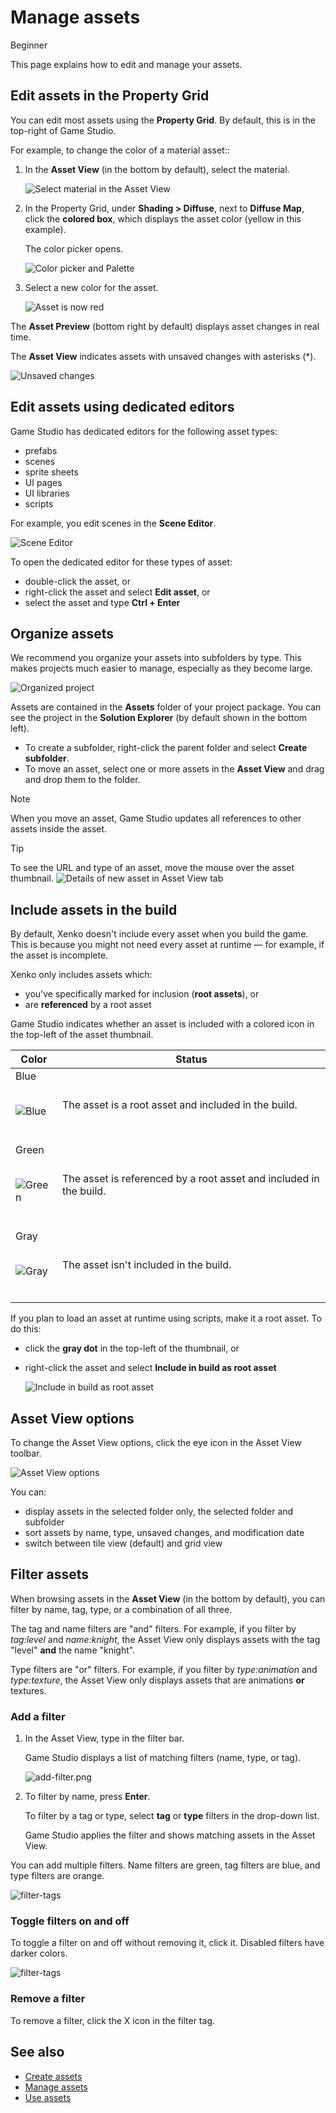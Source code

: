 # Manage assets

<span class="label label-doc-level">Beginner</span>

This page explains how to edit and manage your assets.

## Edit assets in the Property Grid

You can edit most assets using the **Property Grid**. By default, this is in the top-right of Game Studio.

For example, to change the color of a material asset::

 1. In the **Asset View** (in the bottom by default), select the material.
 
	![Select material in the Asset View](../get-started/media/edit-asset-sphere-material-asset-view-tab.png)

 2. In the Property Grid, under **Shading > Diffuse**, next to **Diffuse Map**, click the **colored box**, which displays the asset color (yellow in this example).
 
	The color picker opens.
 
	![Color picker and Palette](../get-started/media/edit-asset-color-picker-palette-diffuse.png)
	
 4. Select a new color for the asset.
	
	![Asset is now red](../get-started/media/edit-asset-color-change-selected-asset.png)

The **Asset Preview** (bottom right by default) displays asset changes in real time.

The **Asset View** indicates assets with unsaved changes with asterisks (*).

![Unsaved changes](../get-started/media/asset-unsaved-changes.png)

## Edit assets using dedicated editors

Game Studio has dedicated editors for the following asset types:

* prefabs
* scenes
* sprite sheets
* UI pages
* UI libraries
* scripts

For example, you edit scenes in the **Scene Editor**.

![Scene Editor](media/manage-assets-scene-editor.png)

To open the dedicated editor for these types of asset:

* double-click the asset, or
* right-click the asset and select **Edit asset**, or
* select the asset and type **Ctrl + Enter**

## Organize assets

We recommend you organize your assets into subfolders by type. This makes projects much easier to manage, especially as they become large.

![Organized project](media/manage-assets-organized-project.png)

Assets are contained in the **Assets** folder of your project package. You can see the project in the **Solution Explorer** (by default shown in the bottom left).

* To create a subfolder, right-click the parent folder and select **Create subfolder**.
* To move an asset, select one or more assets in the **Asset View** and drag and drop them to the folder.

> [!NOTE]
> When you move an asset, Game Studio updates all references to other assets inside the asset.

> [!TIP]
> To see the URL and type of an asset, move the mouse over the asset thumbnail.
> ![Details of new asset in Asset View tab](../get-started/media/asset-creation-solution-explorer.png)
 
## Include assets in the build

By default, Xenko doesn't include every asset when you build the game. This is because you might not need every asset at runtime — for example, if the asset is incomplete.

Xenko only includes assets which:

* you've specifically marked for inclusion (**root assets**), or 
* are **referenced** by a root asset

Game Studio indicates whether an asset is included with a colored icon in the top-left of the asset thumbnail.

Color | Status
------|--------
Blue <p><br>![Blue](media/manage-assets-reference-asset.png)</p></br> | The asset is a root asset and included in the build.
Green <p><br>![Green](media/manage-assets-include-asset.png)</p></br> | The asset is referenced by a root asset and included in the build.
Gray <p><br>![Gray](media/manage-assets-exclude-asset.png)</p></br> | The asset isn't included in the build.

If you plan to load an asset at runtime using scripts, make it a root asset. To do this:

* click the **gray dot** in the top-left of the thumbnail, or

* right-click the asset and select **Include in build as root asset**

    ![Include in build as root asset](media/right-click-include-in-build-as-root-asset.png)

## Asset View options

To change the Asset View options, click the eye icon in the Asset View toolbar.

![Asset View options](../get-started/media/asset-view-options.png)

You can:

* display assets in the selected folder only, the selected folder and subfolder 
* sort assets by name, type, unsaved changes, and modification date
* switch between tile view (default) and grid view

## Filter assets

When browsing assets in the **Asset View** (in the bottom by default), you can filter by name, tag, type, or a combination of all three.

The tag and name filters are "and" filters. For example, if you filter by *tag:level* and *name:knight*, the Asset View only displays assets with the tag "level" **and** the name "knight".

Type filters are "or" filters. For example, if you filter by *type:animation* and *type:texture*, the Asset View only displays assets that are animations **or** textures.

### Add a filter

1. In the Asset View, type in the filter bar.

    Game Studio displays a list of matching filters (name, type, or tag).

    ![add-filter.png](media/add-filter.png)

2.  To filter by name, press **Enter**.

    To filter by a tag or type, select **tag** or **type** filters in the drop-down list.

    Game Studio applies the filter and shows matching assets in the Asset View.
    
You can add multiple filters. Name filters are green, tag filters are blue, and type filters are orange.

![filter-tags](media/filter-tags.png)
    
### Toggle filters on and off

To toggle a filter on and off without removing it, click it. Disabled filters have darker colors.

![filter-tags](../get-started/media/disabled-filter-tags.png)

### Remove a filter

To remove a filter, click the X icon in the filter tag.

## See also

* [Create assets](create-assets.md)
* [Manage assets](manage-assets.md)
* [Use assets](use-assets.md)